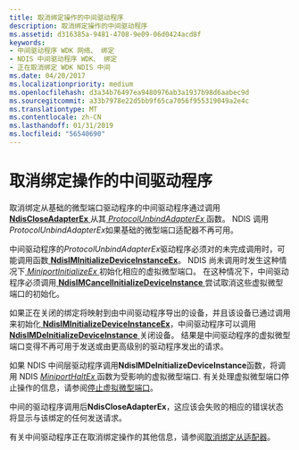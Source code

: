 ```yaml
---
title: 取消绑定操作的中间驱动程序
description: 取消绑定操作的中间驱动程序
ms.assetid: d316385a-9481-4708-9e09-06d0424acd8f
keywords:
- 中间驱动程序 WDK 网络、 绑定
- NDIS 中间驱动程序 WDK、 绑定
- 正在取消绑定 WDK NDIS 中间
ms.date: 04/20/2017
ms.localizationpriority: medium
ms.openlocfilehash: d3a34b76497ea9480976ab3a1937b98d6aabec9d
ms.sourcegitcommit: a33b7978e22d5bb9f65ca7056f955319049a2e4c
ms.translationtype: MT
ms.contentlocale: zh-CN
ms.lasthandoff: 01/31/2019
ms.locfileid: "56540690"
---
```

# <a name="intermediate-driver-unbinding-operations"></a>取消绑定操作的中间驱动程序





取消绑定从基础的微型端口驱动程序的中间驱动程序通过调用[ **NdisCloseAdapterEx** ](https://msdn.microsoft.com/library/windows/hardware/ff561640)从其[ *ProtocolUnbindAdapterEx* ](https://msdn.microsoft.com/library/windows/hardware/ff570278)函数。 NDIS 调用*ProtocolUnbindAdapterEx*如果基础的微型端口适配器不再可用。

中间驱动程序的*ProtocolUnbindAdapterEx*驱动程序必须对的未完成调用时，可能调用函数[ **NdisIMInitializeDeviceInstanceEx**](https://msdn.microsoft.com/library/windows/hardware/ff562727)。 NDIS 尚未调用时发生这种情况下[ *MiniportInitializeEx* ](https://msdn.microsoft.com/library/windows/hardware/ff559389)初始化相应的虚拟微型端口。 在这种情况下，中间驱动程序必须调用[ **NdisIMCancelInitializeDeviceInstance** ](https://msdn.microsoft.com/library/windows/hardware/ff562719)尝试取消这些虚拟微型端口的初始化。

如果正在关闭的绑定将映射到由中间驱动程序导出的设备，并且该设备已通过调用来初始化[ **NdisIMInitializeDeviceInstanceEx**](https://msdn.microsoft.com/library/windows/hardware/ff562727)，中间驱动程序可以调用[ **NdisIMDeInitializeDeviceInstance** ](https://msdn.microsoft.com/library/windows/hardware/ff562721)关闭设备。 结果是中间驱动程序的虚拟微型端口变得不再可用于发送或由更高级别的驱动程序发出的请求。

如果 NDIS 中间层驱动程序调用**NdisIMDeInitializeDeviceInstance**函数，将调用 NDIS [ *MiniportHaltEx* ](https://msdn.microsoft.com/library/windows/hardware/ff559388)函数为受影响的虚拟微型端口. 有关处理虚拟微型端口停止操作的信息，请参阅[停止虚拟微型端口](halting-a-virtual-miniport.md)。

中间的驱动程序调用后**NdisCloseAdapterEx**，这应该会失败的相应的错误状态将显示与该绑定的任何发送请求。

有关中间驱动程序正在取消绑定操作的其他信息，请参阅[取消绑定从适配器](unbinding-from-an-adapter.md)。

 

 





